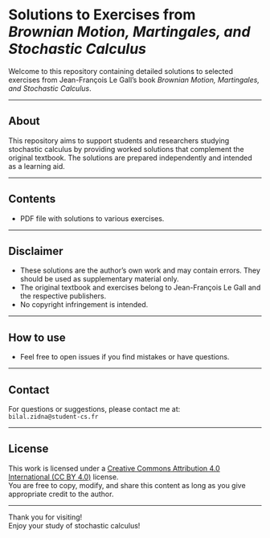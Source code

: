 # Solutions to Exercises from *Brownian Motion, Martingales, and Stochastic Calculus*  

Welcome to this repository containing detailed solutions to selected exercises from Jean-François Le Gall’s book *Brownian Motion, Martingales, and Stochastic Calculus*.

---

## About

This repository aims to support students and researchers studying stochastic calculus by providing worked solutions that complement the original textbook. The solutions are prepared independently and intended as a learning aid.

---

## Contents

- PDF file with solutions to various exercises.
---

## Disclaimer

- These solutions are the author’s own work and may contain errors. They should be used as supplementary material only.
- The original textbook and exercises belong to Jean-François Le Gall and the respective publishers.
- No copyright infringement is intended.

---

## How to use

- Feel free to open issues if you find mistakes or have questions.

---

## Contact

For questions or suggestions, please contact me at:  
`bilal.zidna@student-cs.fr`

---

## License

This work is licensed under a [Creative Commons Attribution 4.0 International (CC BY 4.0)](https://creativecommons.org/licenses/by/4.0/) license.  
You are free to copy, modify, and share this content as long as you give appropriate credit to the author.


--- 

Thank you for visiting!  
Enjoy your study of stochastic calculus!
